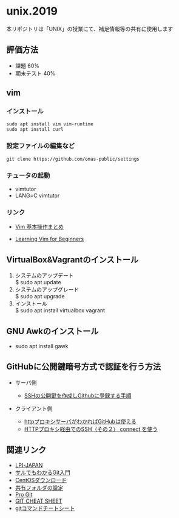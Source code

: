 # unix.2019
本リポジトリは「UNIX」の授業にて、補足情報等の共有に使用します

## 評価方法

- 課題 60%
- 期末テスト 40%

## vim

### インストール

```
sudo apt install vim vim-runtime
sudo apt install curl
```

### 設定ファイルの編集など

```
git clone https://github.com/omas-public/settings
```

### チュータの起動

- vimtutor
- LANG=C vimtutor

### リンク

- <a href="http://archiva.jp/web/tool/vim_basic.html" target="_blank">Vim 基本操作まとめ</a>

- <a href="http://www.labnol.org/internet/learning-vim-for-beginners/28820/" target="_blank">Learning Vim for Beginners</a>

## VirtualBox&Vagrantのインストール

1. システムのアップデート  
$ sudo apt update
1. システムのアップグレード  
$ sudo apt upgrade
1. インストール  
$ sudo apt install virtualbox vagrant

## GNU Awkのインストール

- sudo apt install gawk

## GitHubに公開鍵暗号方式で認証を行う方法

- サーバ側
	- <a href="http://monsat.hatenablog.com/entry/generating-ssh-keys-for-github" target="_blank">SSHの公開鍵を作成しGithubに登録する手順</a>

- クライアント側

	- <a href="http://qiita.com/n_slender/items/30db800aad7eb193c07e" target="_blank">httpプロキシサーバがわかればGitHubは使える</a>
	- <a href="http://takuya-1st.hatenablog.jp/entry/20110813/1313223707" target="_blank">HTTPプロキシ経由でのSSH（その２） connect を使う</a>

## 関連リンク

- <a href="http://www.lpi.or.jp/" target="_blank">LPI-JAPAN</a>
- <a href="http://www.backlog.jp/git-guide/" target="_blank">サルでもわかるGit入門</a>
- <a href="http://isoredirect.centos.org/centos/7/isos/x86_64/CentOS-7-x86_64-DVD-1511.iso" target="_blank">CentOSダウンロード</a>
- <a href="https://qiita.com/sudachi808/items/edc304b3ee6c1436b0fd" target="_blank">共有フォルダの設定</a>
- <a href="https://git-scm.com/book/en/v2" target="_blank">Pro Git</a>
- <a href="https://www.git-tower.com/blog/git-cheat-sheet/" target="_blank">GIT CHEAT SHEET</a>
- <a href="http://qiita.com/sutetotanuki/items/1700343852e863ba63a0" target="_blank">gitコマンドチートシート</a>